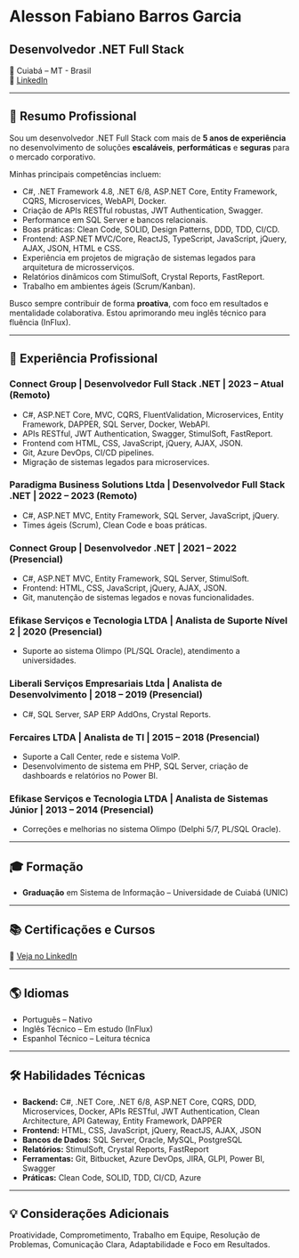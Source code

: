 # Alesson Fabiano Barros Garcia

## Desenvolvedor .NET Full Stack

📍 Cuiabá – MT - Brasil  
🔗 [LinkedIn](https://www.linkedin.com/in/alessongarcia/)  

---

## 💼 Resumo Profissional

Sou um desenvolvedor .NET Full Stack com mais de **5 anos de experiência** no desenvolvimento de soluções **escaláveis**, **performáticas** e **seguras** para o mercado corporativo.

Minhas principais competências incluem:

- C#, .NET Framework 4.8, .NET 6/8, ASP.NET Core, Entity Framework, CQRS, Microservices, WebAPI, Docker.
- Criação de APIs RESTful robustas, JWT Authentication, Swagger.
- Performance em SQL Server e bancos relacionais.
- Boas práticas: Clean Code, SOLID, Design Patterns, DDD, TDD, CI/CD.
- Frontend: ASP.NET MVC/Core, ReactJS, TypeScript, JavaScript, jQuery, AJAX, JSON, HTML e CSS.
- Experiência em projetos de migração de sistemas legados para arquitetura de microsserviços.
- Relatórios dinâmicos com StimulSoft, Crystal Reports, FastReport.
- Trabalho em ambientes ágeis (Scrum/Kanban).

Busco sempre contribuir de forma **proativa**, com foco em resultados e mentalidade colaborativa. Estou aprimorando meu inglês técnico para fluência (InFlux).

---

## 🧭 Experiência Profissional

### Connect Group | Desenvolvedor Full Stack .NET | 2023 – Atual (Remoto)
- C#, ASP.NET Core, MVC, CQRS, FluentValidation, Microservices, Entity Framework, DAPPER, SQL Server, Docker, WebAPI.
- APIs RESTful, JWT Authentication, Swagger, StimulSoft, FastReport.
- Frontend com HTML, CSS, JavaScript, jQuery, AJAX, JSON.
- Git, Azure DevOps, CI/CD pipelines.
- Migração de sistemas legados para microservices.

### Paradigma Business Solutions Ltda | Desenvolvedor Full Stack .NET | 2022 – 2023 (Remoto)
- C#, ASP.NET MVC, Entity Framework, SQL Server, JavaScript, jQuery.
- Times ágeis (Scrum), Clean Code e boas práticas.

### Connect Group | Desenvolvedor .NET | 2021 – 2022 (Presencial)
- C#, ASP.NET MVC, Entity Framework, SQL Server, StimulSoft.
- Frontend: HTML, CSS, JavaScript, jQuery, AJAX, JSON.
- Git, manutenção de sistemas legados e novas funcionalidades.

### Efikase Serviços e Tecnologia LTDA | Analista de Suporte Nível 2 | 2020 (Presencial)
- Suporte ao sistema Olimpo (PL/SQL Oracle), atendimento a universidades.
  
### Liberali Serviços Empresariais Ltda | Analista de Desenvolvimento | 2018 – 2019 (Presencial)
- C#, SQL Server, SAP ERP AddOns, Crystal Reports.

### Fercaires LTDA | Analista de TI | 2015 – 2018 (Presencial)
- Suporte a Call Center, rede e sistema VoIP.
- Desenvolvimento de sistema em PHP, SQL Server, criação de dashboards e relatórios no Power BI.

### Efikase Serviços e Tecnologia LTDA | Analista de Sistemas Júnior | 2013 – 2014 (Presencial)
- Correções e melhorias no sistema Olimpo (Delphi 5/7, PL/SQL Oracle).

---

## 🎓 Formação

- **Graduação** em Sistema de Informação – Universidade de Cuiabá (UNIC)

---

## 📚 Certificações e Cursos

🔗 [Veja no LinkedIn](https://linkedin.com/in/alessongarcia/details/certifications/)

---

## 🌎 Idiomas

- Português – Nativo
- Inglês Técnico – Em estudo (InFlux)
- Espanhol Técnico – Leitura técnica

---

## 🛠️ Habilidades Técnicas

- **Backend:** C#, .NET Core, .NET 6/8, ASP.NET Core, CQRS, DDD, Microservices, Docker, APIs RESTful, JWT Authentication, Clean Architecture, API Gateway, Entity Framework, DAPPER
- **Frontend:** HTML, CSS, JavaScript, jQuery, ReactJS, AJAX, JSON
- **Bancos de Dados:** SQL Server, Oracle, MySQL, PostgreSQL
- **Relatórios:** StimulSoft, Crystal Reports, FastReport
- **Ferramentas:** Git, Bitbucket, Azure DevOps, JIRA, GLPI, Power BI, Swagger
- **Práticas:** Clean Code, SOLID, TDD, CI/CD, Azure

---

## 💡 Considerações Adicionais

Proatividade, Comprometimento, Trabalho em Equipe, Resolução de Problemas, Comunicação Clara, Adaptabilidade e Foco em Resultados.
